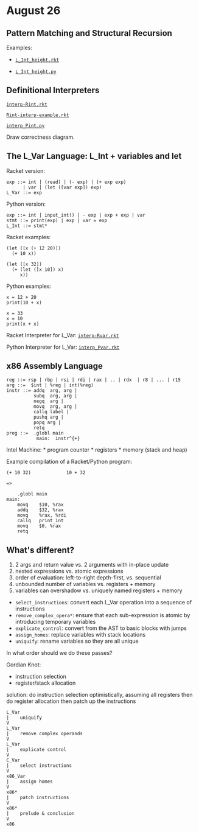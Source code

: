 # August 26

## Pattern Matching and Structural Recursion

Examples:

* [`L_Int_height.rkt`](./L_Int_height.rkt)

* [`L_Int_height.py`](./L_Int_height.py)

## Definitional Interpreters 

[`interp-Rint.rkt`](./interp-Rint.rkt)

[`Rint-interp-example.rkt`](./Rint-interp-example.rkt)

[`interp_Pint.py`](./interp_Pint.py)


Draw correctness diagram.

## The L_Var Language: L_Int + variables and let

Racket version:

    exp ::= int | (read) | (- exp) | (+ exp exp) 
          | var | (let ([var exp]) exp)
    L_Var ::= exp

Python version:

	exp ::= int | input_int() | - exp | exp + exp | var
	stmt ::= print(exp) | exp | var = exp
	L_Int ::= stmt*

Racket examples:

    (let ([x (+ 12 20)])
      (+ 10 x))

    (let ([x 32]) 
      (+ (let ([x 10]) x) 
         x))

Python examples:

    x = 12 + 20
	print(10 + x)

    x = 33
	x = 10
	print(x + x)

Racket Interpreter for L_Var: [`interp-Rvar.rkt`](./interp-Rvar.rkt)

Python Interpreter for L_Var: [`interp_Pvar.rkt`](./interp_Pvar.rkt)

## x86 Assembly Language

	reg ::= rsp | rbp | rsi | rdi | rax | .. | rdx  | r8 | ... | r15
	arg ::=  $int | %reg | int(%reg) 
	instr ::= addq  arg, arg |
			  subq  arg, arg |
			  negq  arg | 
			  movq  arg, arg | 
			  callq label |
			  pushq arg | 
			  popq arg | 
			  retq 
	prog ::=  .globl main
			   main:  instr^{+}


Intel Machine:
    * program counter
    * registers
    * memory (stack and heap)

Example compilation of a Racket/Python program:

	(+ 10 32)             10 + 32

    =>

		.globl main
	main:
		movq	$10, %rax
		addq	$32, %rax
		movq	%rax, %rdi
		callq	print_int
		movq    $0, %rax
		retq


## What's different?

1. 2 args and return value vs. 2 arguments with in-place update
2. nested expressions vs. atomic expressions
3. order of evaluation: left-to-right depth-first, vs. sequential
4. unbounded number of variables vs. registers + memory
5. variables can overshadow vs. uniquely named registers + memory

* `select_instructions`: convert each L_Var operation into a sequence
  of instructions
* `remove_complex_opera*`: ensure that each sub-expression is
  atomic by introducing temporary variables
* `explicate_control`: convert from the AST to basic blocks with jumps
* `assign_homes`: replace variables with stack locations
* `uniquify`: rename variables so they are all unique


In what order should we do these passes?
	
Gordian Knot: 
* instruction selection
* register/stack allocation

solution: do instruction selection optimistically, assuming all
	  registers then do register allocation then patch up the
	  instructions


	L_Var
	|    uniquify
	V
	L_Var
	|    remove complex operands
	V
    L_Var
    |    explicate control
    V
	C_Var
	|    select instructions
	V
	x86_Var
	|    assign homes
	V
	x86*
	|    patch instructions
	V
	x86*
	|    prelude & conclusion
	V
	x86




    

